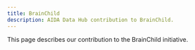 ```yaml
---
title: BrainChild
description: AIDA Data Hub contribution to BrainChild.
---
```

This page describes our contribution to the BrainChild initiative.

<!--FIXME describe BrainChild -->
